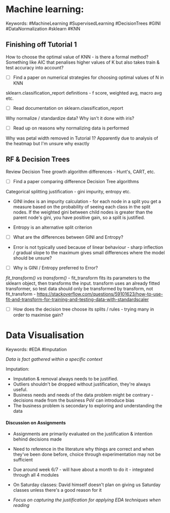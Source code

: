 # Machine learning:

Keywords: #MachineLearning #SupervisedLearning #DecisionTrees #GINI #DataNormalization #sklearn #KNN
## Finishing off Tutorial 1

How to choose the optimal value of KNN - is there a formal method? Something like AIC that penalises higher values of K but also takes train & test accuracy into account?
- [ ] Find a paper on numerical strategies for choosing optimal values of N in KNN

sklearn.classification_report  definitions - f score, weighted avg, macro avg etc.
- [ ] Read documentation on sklearn.classification_report

Why normalize / standardize data? Why isn't it done with iris?
- [ ] Read up on reasons why normalizing data is performed

Why was petal width removed in Tutorial 1? Apparently due to analysis of the heatmap but I'm unsure why exactly

## RF & Decision Trees

Review Decision Tree growth algorithm differences - Hunt's, CART, etc.
- [ ] Find a paper comparing difference Decision Tree algorithms

Categorical splitting justification - gini impurity, entropy etc.
- GINI index is an impurity calculation - for each node in a split you get a measure based on the probability of seeing each class in the split nodes. If the weighted gini between child nodes is greater than the parent node's gini, you have positive gain, so a split is justified.

- Entropy is an alternative split criterion 
- [ ]  What are the differences between GINI and Entropy?

- Error is not typically used because of linear behaviour - sharp inflection / gradual slope to the maximum gives small differences where the model should be unsure?
- [ ] Why is GINI / Entropy preferred to Error?

_fit_transform() vs transform()_ - fit_transform fits its parameters to the sklearn object, then transforms the input. transform uses an already fitted transformer, so test data should only be transformed by transform, not fit_transform - https://stackoverflow.com/questions/59101623/how-to-use-fit-and-transform-for-training-and-testing-data-with-standardscaler

- [ ] How does the decision tree choose its splits / rules - trying many in order to maximise gain?

# Data Visualisation

Keywords: #EDA #Imputation

_Data is fact gathered within a specific context_

Imputation:
- Imputation & removal always needs to be justified. 
- Outliers shouldn't be dropped without justification, they're always useful.
- Business needs and needs of the data problem might be contrary - decisions made from the business PoV can introduce bias
- The business problem is secondary to exploring and understanding the data

#### Discussion on Assignments
- Assignments are primarily evaluated on the justification & intention behind decisions made
- Need to reference in the literature why things are correct and when they've been done before, choice through experimentation may not be sufficient
- Due around week 6/7 - will have about a month to do it - integrated through all 4 modules
- On Saturday classes: David himself doesn't plan on giving us Saturday classes unless there's a good reason for it

- _Focus on capturing the justification for applying EDA techniques when reading_

